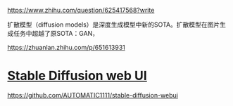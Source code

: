 https://www.zhihu.com/question/625417568?write



扩散模型（diffusion models）是深度生成模型中新的SOTA。扩散模型在图片生成任务中超越了原SOTA：GAN，



https://zhuanlan.zhihu.com/p/651613931



# [Stable Diffusion web UI](https://github.com/AUTOMATIC1111/stable-diffusion-webui#stable-diffusion-web-ui)

https://github.com/AUTOMATIC1111/stable-diffusion-webui